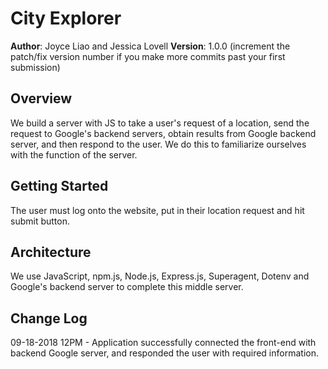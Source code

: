 # City Explorer

**Author**: Joyce Liao and Jessica Lovell
**Version**: 1.0.0 (increment the patch/fix version number if you make more commits past your first submission)


## Overview
We build a server with JS to take a user's request of a location, send the request to Google's backend servers, obtain results from Google backend server, and then respond to the user. We do this to familiarize ourselves with the function of the server.


## Getting Started
The user must log onto the website, put in their location request and hit submit button.


## Architecture
We use JavaScript, npm.js, Node.js, Express.js, Superagent, Dotenv and Google's backend server to complete this middle server.


## Change Log
09-18-2018 12PM - Application successfully connected the front-end with backend Google server, and responded the user with required information.

<!-- Use this area to document the iterative changes made to your application as each feature is successfully implemented. Use time stamps. Here's an examples:

01-01-2001 4:59pm - Application now has a fully-functional express server, with a GET route for the location resource.


## Credits and Collaborations
<!-- Give credit (and a link) to other people or resources that helped you build this application. -->